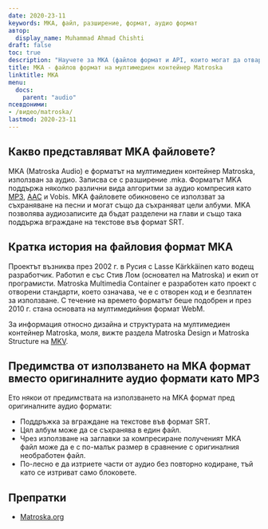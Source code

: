 ```yaml
---
date: 2020-23-11
keywords: MKA, файл, разширение, формат, аудио формат
автор:
  display_name: Muhammad Ahmad Chishti
draft: false
toc: true
description: "Научете за MKA (файлов формат и API, които могат да отварят и създават MKA файлове."
title: MKA - файлов формат на мултимедиен контейнер Matroska
linktitle: MKA
menu:
  docs:
    parent: "audio"
псевдоними:
- /видео/matroska/
lastmod: 2020-23-11
---
```


## Какво представляват MKA файловете? ##

MKA (Matroska Audio) е форматът на мултимедиен контейнер Matroska, използван за аудио. Записва се с разширение .mka. Форматът MKA поддържа няколко различни вида алгоритми за аудио компресия като [MP3](/bg/audio/mp3/), [AAC](/bg/audio/aac/) и Vobis. MKA файловете обикновено се използват за съхраняване на песни и могат също да съхраняват цели албуми. MKA позволява аудиозаписите да бъдат разделени на глави и също така поддържа вграждане на текстове във формат SRT.

## Кратка история на файловия формат MKA

Проектът възниква през 2002 г. в Русия с Lasse Kärkkäinen като водещ разработчик. Работил е със Стив Лом (основател на Matroska) и екип от програмисти. Matroska Multimedia Container е разработен като проект с отворени стандарти, което означава, че е с отворен код и е безплатен за използване. С течение на времето форматът беше подобрен и през 2010 г. стана основата на мултимедийния формат WebM.

За информация относно дизайна и структурата на мултимедиен контейнер Matroska, моля, вижте раздела Matroska Design и Matroska Structure на [MKV](/bg/video/mkv/).

## Предимства от използването на MKA формат вместо оригиналните аудио формати като MP3 ##

Ето някои от предимствата на използването на MKA формат пред оригиналните аудио формати:

- Поддръжка за вграждане на текстове във формат SRT.
- Цял албум може да се съхранява в един файл.
- Чрез използване на заглавки за компресиране полученият MKA файл може да е с по-малък размер в сравнение с оригиналния необработен файл.
- По-лесно е да изтриете части от аудио без повторно кодиране, тъй като се изтриват само блоковете.

## Препратки ##

- [Matroska.org](https://www.matroska.org/)

